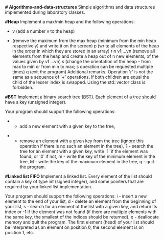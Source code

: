 **# Algorithms-and-data-structures**
Simple algorithms and data structures implemented during laboratory classes.

**#Heap**
Implement a max/min heap and the following operations:
+ v (add a number v to the heap)
- (remove the maximum from the max heap (minimum from the min heap respectively) and write it on the screen)
p (write all elements of the heap in the order in which they are stored in an array)
r n v1 ...vn (remove all elements from the heap and create a heap out of n new elements, of the values given by v1 ...vn)
s (change the orientation of the heap – from max to min or from min to max; s operation can be requested multiple times)
q (exit the program)
Additional remarks:
Operation 'r' is not the same as a sequence of '+' operations.
If both children are equal the child of the lesser index is swapped.
Using the std::vector class is forbidden.

**#BST**
Implement a binary search tree (BST). Each element of a tree should have a key (unsigned integer).

Your program should support the following operations:
+ - add a new element with a given key to the tree,
- - remove an element with a given key from the tree (ignore this operation if there is no such an element in the tree),
? - search the tree for an element with a given key, write '1' if the element was found, or '0' if not,
m - write the key of the minimum element in the tree,
M - write the key of the maximum element in the tree,
q - quit the program.

**#Linked list FIFO**
Implement a linked list. Every element of the list should contain a key of type int (signed integer), and some pointers that are required by your linked list implementation.

Your program should support the following operations:
i - insert a new element to the end of your list,
d - delete an element from the beginning of your list,
s - search for an element of the list with a given key, and return its index or -1 if the element was not found (if there are multiple elements with the same key, the smallest of the indices should be returned),
q - deallocate memory and quit the program.
The first element (head) of your list should be interpreted as an element on position 0, the second element is on position 1, etc.
